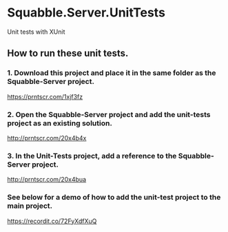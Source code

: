 # Squabble.Server.UnitTests
Unit tests with XUnit

## How to run these unit tests.

### 1. Download this project and place it in the same folder as the Squabble-Server project. 

https://prntscr.com/1xjf3fz


### 2. Open the Squabble-Server project and add the unit-tests project as an existing solution.

http://prntscr.com/20x4b4x


### 3. In the Unit-Tests project, add a reference to the Squabble-Server project.

http://prntscr.com/20x4bua

### See below for a demo of how to add the unit-test project to the main project.

https://recordit.co/72FyXdfXuQ







